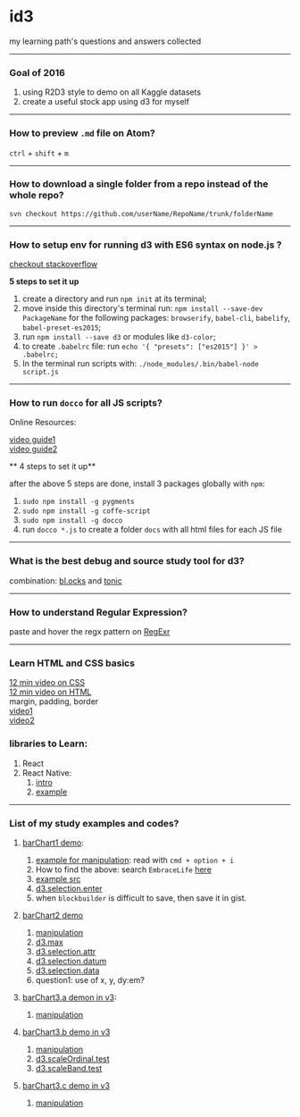 # id3
my learning path's questions and answers collected

-------------------

### Goal of 2016
1. using R2D3 style to demo on all Kaggle datasets
2. create a useful stock app using d3 for myself

-------------------

### How to preview `.md` file on Atom?
`ctrl` + `shift` + `m`

-------------------

### How to download a single folder from a repo instead of the whole repo?
`svn checkout https://github.com/userName/RepoName/trunk/folderName`


-------------------
### How to setup env for running d3 with ES6 syntax on node.js ?

[checkout stackoverflow](http://stackoverflow.com/questions/38225993/how-to-setup-node-environment-to-run-es6-codes-involving-syntax-like-import)

**5 steps to set it up**

1. create a directory and run `npm init` at its terminal;
2. move inside this directory's terminal run:
     `npm install --save-dev PackageName`
   for the following packages:
     `browserify`, `babel-cli`, `babelify`, `babel-preset-es2015`;
3. run `npm install --save d3` or modules like `d3-color`;
4. to create `.babelrc` file:
    run `echo '{ "presets": ["es2015"] }' > .babelrc;`
5. In the terminal run scripts with:
    `./node_modules/.bin/babel-node script.js`


-------------------
### How to run `docco` for all JS scripts?

Online Resources:    

[video guide1](https://www.youtube.com/watch?v=1BEidZzIWjM)      
[video guide2](https://vimeo.com/91118854)   

** 4 steps to set it up**    

after the above 5 steps are done, install 3 packages globally with `npm`:    


1. `sudo npm install -g pygments`
2. `sudo npm install -g coffe-script`
3. `sudo npm install -g docco`
4. run `docco *.js` to create a folder `docs` with all html files for each JS file



-------------------
### What is the best debug and source study tool for d3?

combination: [bl.ocks](http://blockbuilder.org/about) and [tonic](https://tonicdev.com/)


-------------------
### How to understand Regular Expression?
paste and hover the regx pattern on [RegExr](http://regexr.com/)



-------------------
### Learn HTML and CSS basics
[12 min video on CSS](https://www.youtube.com/watch?v=0afZj1G0BIE)    
[12 min video on HTML](https://www.youtube.com/watch?annotation_id=annotation_1297474487&feature=iv&src_vid=bWPMSSsVdPk&v=KJ13lX20FqU)    
margin, padding, border    
 [video1](https://www.youtube.com/watch?v=qhiQGPtD1PQ)    
 [video2](https://www.youtube.com/watch?v=7sfft8InTPw)

### libraries to Learn:
1. React
2. React Native:
    1. [intro](https://www.youtube.com/watch?v=tJzZRhNs00I)
    2. [example]()





-------------------
### List of my study examples and codes?

1. [barChart1 demo](http://bl.ocks.org/EmbraceLife/299f95496c6bddd88d5ddedf9a834c4c):
    1. [example for  manipulation](http://blockbuilder.org/EmbraceLife/299f95496c6bddd88d5ddedf9a834c4c): read with `cmd + option + i`
    1. How to find the above: search `EmbraceLife` [here](http://blockbuilder.org/search#user=EmbraceLife)
    2. [example src](https://gist.github.com/EmbraceLife/299f95496c6bddd88d5ddedf9a834c4c)
    3. [d3.selection.enter](https://tonicdev.com/rstrategyexplorer/578794754f7ba6120069abff)
    4. when `blockbuilder` is difficult to save, then save it in gist.

2. [barChart2 demo](https://bl.ocks.org/mbostock/7341714)
    1. [manipulation](http://blockbuilder.org/EmbraceLife/9245dc644a9cdf8b02f7a93339fa4c75)
    2. [d3.max](https://tonicdev.com/rstrategyexplorer/578ab15d3e25711400d0490d)
    3. [d3.selection.attr](https://tonicdev.com/rstrategyexplorer/578abe583a9f9b13009e4bb9)
    4. [d3.selection.datum](https://tonicdev.com/rstrategyexplorer/578ac80d3a9f9b13009e4dc8)   
    5. [d3.selection.data](https://tonicdev.com/rstrategyexplorer/578adfd798ae16120061983b)
    6. question1: use of x, y, dy:em?

3. [barChart3.a demon in v3](https://bl.ocks.org/mbostock/7452541):
    1. [manipulation](http://blockbuilder.org/EmbraceLife/ea98cae3b044803598b3b54fbb969abc)

4. [barChart3.b demo in v3](http://blockbuilder.org/EmbraceLife/96743288660fce0d41d253e3d5ee4521)
    1. [manipulation](http://blockbuilder.org/EmbraceLife/677054c8f535c77ddd95485523d97fcd)
    2.  [d3.scaleOrdinal.test](https://tonicdev.com/rstrategyexplorer/578c8b0866861a14000e4f5a)
    3. [d3.scaleBand.test](https://tonicdev.com/rstrategyexplorer/578cd99cebde48130007d32d)

5. [barChart3.c demo in v3](http://blockbuilder.org/EmbraceLife/fe0526cedbadbf1b434f9ddaf6a3b5b0)
    1. [manipulation]()
